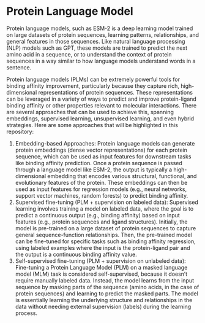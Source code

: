 # Protein Language Model
Protein language models, such as ESM-2 is a deep learning model trained on large datasets of protein sequences, learning patterns, relationships, and general features in those sequences. Like natural language processing (NLP) models such as GPT, these models are trained to predict the next amino acid in a sequence, or to understand the context of protein sequences in a way similar to how language models understand words in a sentence.

Protein language models (PLMs) can be extremely powerful tools for binding affinity improvement, particularly because they capture rich, high-dimensional representations of protein sequences. These representations can be leveraged in a variety of ways to predict and improve protein-ligand binding affinity or other properties relevant to molecular interactions. There are several approaches that can be used to achieve this, spanning embeddings, supervised learning, unsupervised learning, and even hybrid strategies. Here are some approaches that will be highlighted in this repository:

1. Embedding-based Approaches: Protein language models can generate protein embeddings (dense vector representations) for each protein sequence, which can be used as input features for downstream tasks like binding affinity prediction. Once a protein sequence is passed through a language model like ESM-2, the output is typically a high-dimensional embedding that encodes various structural, functional, and evolutionary features of the protein. These embeddings can then be used as input features for regression models (e.g., neural networks, support vector machines, random forests) to predict binding affinity.
2. Supervised fine-tuning (PLM + supervision on labeled data): Supervised learning involves training a model on labeled data, where the goal is to predict a continuous output (e.g., binding affinity) based on input features (e.g., protein sequences and ligand structures). Initially, the model is pre-trained on a large dataset of protein sequences to capture general sequence-function relationships. Then, the pre-trained model can be fine-tuned for specific tasks such as binding affinity regression, using labeled examples where the input is the protein-ligand pair and the output is a continuous binding affinity value.
3. Self-supervised fine-tuning (PLM + supervision on unlabeled data): Fine-tuning a Protein Language Model (PLM) on a masked language model (MLM) task is considered self-supervised, because it doesn’t require manually labeled data. Instead, the model learns from the input sequence by masking parts of the sequence (amino acids, in the case of protein sequences) and learning to predict the masked parts. The model is essentially learning the underlying structure and relationships in the data without needing external supervision (labels) during the learning process. 
